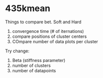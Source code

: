 # 435kmean


Things to compare bet. Soft and Hard

1. convergence time (# of iternations)
2. compare positions of cluster centers
3. COmpare number of data plots per cluster

Try change:
1. Beta (stiffness parameter)
2. number of clusters
3. number of datapoints

